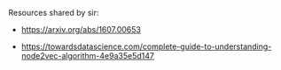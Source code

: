 Resources shared by sir:

- https://arxiv.org/abs/1607.00653

- https://towardsdatascience.com/complete-guide-to-understanding-node2vec-algorithm-4e9a35e5d147
